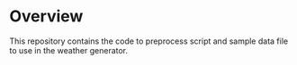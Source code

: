 # Overview
This repository contains the code to preprocess script and sample data file to use in the weather generator. 
